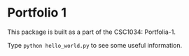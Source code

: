 Portfolio 1
===========

This package is built as a part of the CSC1034: Portfolia-1.

Type `python hello_world.py` to see some useful information.
